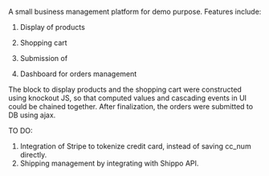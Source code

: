 A small business management platform for demo purpose. Features include:

1. Display of products

2. Shopping cart

3. Submission of 

4. Dashboard for orders management

The block to display products and the shopping cart were constructed using knockout JS, so that computed values and cascading events in UI could be chained together. After finalization, the orders were submitted to DB using ajax.

TO DO:

1. Integration of Stripe to tokenize credit card, instead of saving cc_num directly.
2. Shipping management by integrating with Shippo API.
